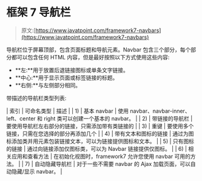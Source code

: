 # 框架 7 导航栏

> 原文:[https://www.javatpoint.com/framework7-navbars](https://www.javatpoint.com/framework7-navbars)

导航栏位于屏幕顶部，包含页面标题和导航元素。Navbar 包含三个部分，每个部分都可以包含任何 HTML 内容，但是最好按照以下方式使用这些内容:

*   **左:**用于放置后退链接图标或单条文字链接。
*   **中心:**用于显示页面或标签链接的标题。
*   **右侧:**与左侧部分相同。

带描述的导航栏类型列表:

| 索引 | 可命名类型 | 描述 |
| 1) | 基本 navbar | 使用 navbar、navbar-inner、left、center 和 right 类可以创建一个基本的 navbar。 |
| 2) | 带链接的导航栏 | 要使用导航栏左右部分的链接，只需添加带有类链接的 |
| 3) | 重键 | 要使用多个链接，只需在您选择的部分再添加几个 |
| 4) | 带有文本和图标的链接 | 通过为图标添加类并用元素包装链接文本，可以为链接提供图标和文本。 |
| 5) | 只有图标的链接 | 通过向链接添加仅图标类，可以为 Navbar 链接提供仅图标。 |
| 6) | 相关应用和查看方法 | 在初始化视图时，framework7 允许您使用 navbar 可用的方法。 |
| 7) | 自动隐藏导航栏 | 对于一些不需要 navbar 的 Ajax 加载页面，可以自动隐藏/显示 navbar。 |